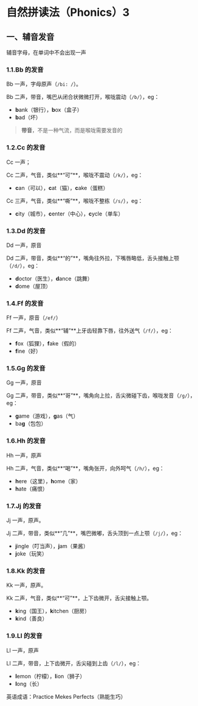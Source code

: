 # 自然拼读法（Phonics）3

## 一、辅音发音

辅音字母，在单词中不会出现一声

### 1.1.Bb 的发音

Bb 一声，字母原声（`/bi: /`）。

Bb 二声，带音，嘴巴从闭合状微微打开，喉咙震动（`/b/`），eg：

- **b**ank（银行），**b**ox（盒子）
- **b**ad（坏）

> **带音**，不是一种气流，而是喉咙需要发音的

### 1.2.Cc 的发音

Cc 一声；

Cc 二声，气音，类似**“可”**，喉咙不震动（`/k/`），eg：

- **c**an（可以），**c**at（猫），**c**ake（蛋糕）

Cc 三声，气音，类似**“嘶”**，喉咙不整栋（`/s/`），eg：

- **c**ity（城市），**c**enter（中心），**c**ycle（单车）

### 1.3.Dd 的发音

Dd 一声，原音

Dd 二声，带音，类似**“的”**，嘴角往外拉，下嘴唇略低，舌头接触上颚（`/d/`），eg：

- **d**octor（医生），**d**ance（跳舞）
- **d**ome（屋顶）

### 1.4.Ff 的发音

Ff 一声，原音（`/ef/`）

Ff 二声，气音，类似**“辅”**上牙齿轻靠下唇，往外送气（`/f/`），eg：

- **f**ox（狐狸），**f**ake（假的）
- **f**ine（好）

### 1.5.Gg 的发音

Gg 一声，原音

Gg 二声，带音，类似**“哥”**，嘴角向上拉，舌尖微碰下齿，喉咙发音（`/g/`），eg：

- **g**ame（游戏），**g**as（气）
- ba**g**（包包）

### 1.6.Hh 的发音

Hh 一声，原声

Hh 二声，气音，类似**“喝”**，嘴角张开，向外呵气（`/h/`），eg：

- **h**ere（这里），**h**ome（家）
- **h**ate（痛恨）

### 1.7.Jj 的发音

Jj 一声，原声。

Jj 二声，带音，类似**“几”**，嘴巴微嘟，舌头顶到一点上颚（`/j/`），eg：

- **j**ingle（叮当声），**j**am（果酱）
- **j**oke（玩笑）

### 1.8.Kk 的发音

Kk 一声，原声。

Kk 二声，气音，类似**“可”**，上下齿微开，舌尖接触上颚。

- **k**ing（国王），**k**itchen（厨房）
- **k**ind（善良）

### 1.9.Ll 的发音

Ll 一声，原声

Ll 二声，带音，上下齿微开，舌尖碰到上齿（`/l/`），eg：

- **l**emon（柠檬），**l**ion（狮子）
- **l**ong（长）

英语成语：Practice Mekes Perfects（熟能生巧）
